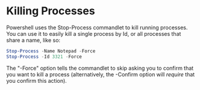 # Killing Processes

Powershell uses the Stop-Process commandlet to kill running processes. You can use it to easily kill a single process by Id, or all processes that share a name, like so: 

```powershell
Stop-Process -Name Notepad -Force
Stop-Process -Id 3321 -Force
```

The "-Force" option tells the commandlet to skip asking you to confirm that you want to kill a process (alternatively, the -Confirm option will _require_ that you confirm this action). 
